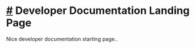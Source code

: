 # [\#](https://monkins1010.github.io/verusstorage/\#developer-documentation-landing-page) Developer Documentation Landing Page

Nice developer documentation starting page..